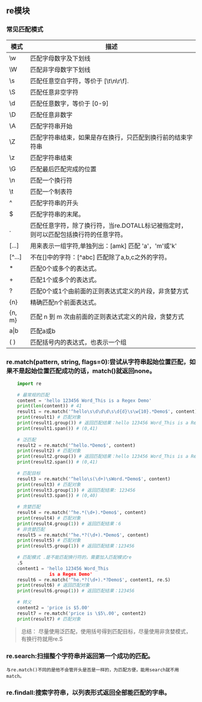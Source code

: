 ## re模块

### 常见匹配模式
|模式|  描述 |
| -------- | ------- |
|\w  | 匹配字母数字及下划线 |
|\W  |匹配非字母数字下划线  |
|\s  |匹配任意空白字符，等价于 [\t\n\r\f].
|\S  |匹配任意非空字符
|\d  |匹配任意数字，等价于 [0-9]
|\D  |匹配任意非数字
|\A  |匹配字符串开始
|\Z  |匹配字符串结束，如果是存在换行，只匹配到换行前的结束字符串
|\z  |匹配字符串结束
|\G  |匹配最后匹配完成的位置
|\n  |匹配一个换行符
|\t  |匹配一个制表符
|^   |匹配字符串的开头
|$   |匹配字符串的末尾。
|.   |匹配任意字符，除了换行符，当re.DOTALL标记被指定时，则可以匹配包括换行符的任意字符。|
|[...]|   用来表示一组字符,单独列出：[amk] 匹配 'a'，'m'或'k'|
|[^...]|  不在[]中的字符：[^abc] 匹配除了a,b,c之外的字符。|
|*  | 匹配0个或多个的表达式。|
|+   |匹配1个或多个的表达式。|
|?   |匹配0个或1个由前面的正则表达式定义的片段，非贪婪方式|
|{n} |精确匹配n个前面表达式。|
|{n, m}|  匹配 n 到 m 次由前面的正则表达式定义的片段，贪婪方式|
|a\|b |匹配a或b|
|( )| 匹配括号内的表达式，也表示一个组|

### re.match(pattern, string, flags=0):尝试从字符串起始位置匹配，如果不是起始位置匹配成功的话，match()就返回none。
```python
    import re
    
    # 最常规的匹配
    content = 'hello 123456 Word_This is a Regex Demo'
    print(len(content)) # 41
    result1 = re.match('^hello\s\d\d\d\s\d{d}\s\w{10}.*Demo$', content)
    print(result1) # 匹配对象
    print(result1.group()) # 返回匹配结果：hello 123456 Word_This is a Regex Demo
    print(result1.span()) # (0,41)
    
    # 泛匹配
    result2 = re.match('^hello.*Demo$', content)
    print(result2) # 匹配对象
    print(result2.group()) # 返回匹配结果：hello 123456 Word_This is a Regex Demo
    print(result2.span()) # (0,41)  
    
    # 匹配目标
    result3 = re.match('^hello\s(\d+)\sWord.*Demo$', content)
    print(result3) # 匹配对象
    print(result3.group(1)) # 返回匹配结果: 123456
    print(result3.span()) # (0,40)
    
    # 贪婪匹配
    result4 = re.match('^he.*(\d+).*Demo$', content)
    print(result4) # 匹配对象
    print(result4.group(1)) # 返回匹配结果：6
    # 非贪婪匹配
    result5 = re.match('^he.*?(\d+).*Demo$', content)
    print(result5) # 匹配对象
    print(result5.group(1)) # 返回匹配结果：123456
    
    # 匹配模式 .是不能匹配换行符的，需要加入匹配模式re
    .S
    content1 = 'hello 123456 Word_This 
                is a Regex Demo'
    result6 = re.match('^he.*?(\d+).*?Demo$', content1, re.S)
    print(result6) # 返回匹配对象
    print(result6.group(1)) # 返回匹配结果：123456
    
    # 转义
    content2 = 'price is $5.00' 
    result7 = re.match('price is \$5\.00', content2)
    print(result7) # 匹配对象       
```

> 总结：
    尽量使用泛匹配，使用括号得到匹配目标，尽量使用非贪婪模式，有换行符就用re.S

### re.search:扫描整个字符串并返回第一个成功的匹配。
    与re.match()不同的是他不会管开头是否是一样的，为匹配方便，能用search就不用match。

### re.findall:搜索字符串，以列表形式返回全部能匹配的字串。